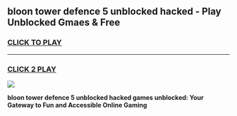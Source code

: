 
## bloon tower defence 5 unblocked hacked - Play Unblocked Gmaes & Free
<h3>
<a href="https://news.freeplayer.one?title=bloon_tower_defence_5_unblocked_hacked&ref=23F">CLICK TO PLAY</a></h3>
<hr>

<h3>
<a href="https://news.freeplayer.one?title=bloon_tower_defence_5_unblocked_hacked&ref=23F">CLICK 2 PLAY</a>
  
</h3>

<a href="https://news.freeplayer.one?title=bloon_tower_defence_5_unblocked_hacked&ref=23F/"><img src="https://clearcache.store/games.png"></a>


**bloon tower defence 5 unblocked hacked games unblocked: Your Gateway to Fun and Accessible Online Gaming**
